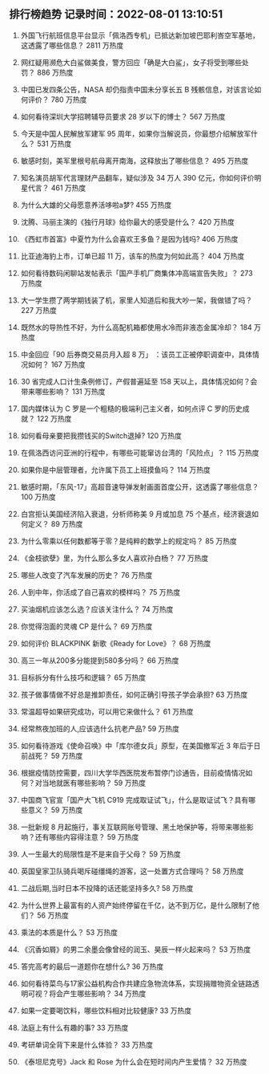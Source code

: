 
## 排行榜趋势 记录时间：2022-08-01 13:10:51
  
  1. 外国飞行航班信息平台显示「佩洛西专机」已抵达新加坡巴耶利峇空军基地，这透露了哪些信息？ 2811 万热度
    
  2. 网红疑用濒危大白鲨做美食，警方回应「确是大白鲨」，女子将受到哪些处罚？ 886 万热度
    
  3. 中国已发四条公告，NASA 却仍指责中国未分享长五 B 残骸信息，对该言论如何评价？ 780 万热度
    
  4. 如何看待深圳大学招聘辅导员要求 28 岁以下的博士？ 567 万热度
    
  5. 今天是中国人民解放军建军 95 周年，如果你当解说员，你最想介绍解放军什么？ 531 万热度
    
  6. 敏感时刻，美军里根号航母离开南海，这释放出了哪些信息？ 495 万热度
    
  7. 知名演员胡军代言理财产品翻车，疑似涉及 34 万人 390 亿元，你如何评价明星代言？ 461 万热度
    
  8. 为什么大雄的父母愿意养活哆啦a梦? 455 万热度
    
  9. 沈腾、马丽主演的《独行月球》给你最大的感受是什么？ 420 万热度
    
  10. 《西虹市首富》中夏竹为什么会喜欢王多鱼？是因为钱吗? 406 万热度
    
  11. 比亚迪海豹上市，订单已超 11 万，该车的热度为何如此高？ 404 万热度
    
  12. 如何看待数码闲聊站发帖表示「国产手机厂商集体冲高端宣告失败」？ 273 万热度
    
  13. 大一学生攒了两学期钱装了机，家里人知道后和我大吵一架，我做错了吗？ 227 万热度
    
  14. 既然水的导热性不好，为什么高配机箱都使用水冷而非液态金属冷却？ 184 万热度
    
  15. 中金回应「90 后券商交易员月入超 8 万」 ：该员工正被停职调查中，具体情况如何？ 167 万热度
    
  16. 30 省完成人口计生条例修订，产假普遍延至 158 天以上，具体情况如何？会带来哪些影响？ 131 万热度
    
  17. 国内媒体认为 C 罗是一个粗糙的极端利己主义者，如何点评 C 罗的历史成就？ 122 万热度
    
  18. 如何看母亲要把我攒钱买的Switch退掉? 120 万热度
    
  19. 在佩洛西访问亚洲的行程中，有哪些可能窜访台湾的「风险点」？ 115 万热度
    
  20. 如果你是中层管理者，允许属下员工上班摸鱼吗？ 114 万热度
    
  21. 敏感时期，「东风-17」高超音速导弹发射画面首度公开，这透露了哪些信息？ 100 万热度
    
  22. 白宫拒认美国经济陷入衰退，分析师称美 9 月或加息 75 个基点，经济衰退如何定义？ 89 万热度
    
  23. 为什么零乘以任何数都等于零？是纯粹的数学上的规定吗？ 85 万热度
    
  24. 《金枝欲孽》里，为什么那么多女人喜欢孙白杨？ 77 万热度
    
  25. 哪些人改变了汽车发展的历史？ 76 万热度
    
  26. 人到中年，你活成了自己喜欢的模样吗？ 75 万热度
    
  27. 买油烟机应该怎么选？应该关注什么？ 74 万热度
    
  28. 你觉得泡面的灵魂 CP 是什么？ 69 万热度
    
  29. 如何评价 BLACKPINK 新歌《Ready for Love》？ 68 万热度
    
  30. 高三一年从200多分能提到580多分吗？ 66 万热度
    
  31. 目标拆分有什么技巧和逻辑？ 65 万热度
    
  32. 孩子做事情做不好总是推卸责任，如何正确引导孩子学会承担? 63 万热度
    
  33. 常温超导如果研究成功，可以用它来做什么？ 61 万热度
    
  34. 经常熬夜加班的人,应该选什么抗老产品? 59 万热度
    
  35. 如何看待游戏《使命召唤》中「库尔德女兵」原型，在美国撤军近 3 年后于日前战死？ 59 万热度
    
  36. 根据疫情防控需要，四川大学华西医院发布暂停门诊通告，目前疫情情况如何？对当地就医有哪些影响？ 59 万热度
    
  37. 中国商飞官宣「国产大飞机 C919 完成取证试飞」，什么是取证试飞？具有哪些意义？ 59 万热度
    
  38. 一批新规 8 月起施行，事关互联网账号管理、黑土地保护等，将带来哪些影响？还有哪些内容得注意？ 59 万热度
    
  39. 人一生最大的局限性是不是来自于父母？ 59 万热度
    
  40. 英国皇家卫队骑兵喝斥碰缰绳的游客，这一处置方式合理吗？ 58 万热度
    
  41. 二战后期,当时日本不投降的话还能坚持多久? 58 万热度
    
  42. 为什么世界上最富有的人资产始终停留在千亿，达不到万亿，是什么限制了他们？ 56 万热度
    
  43. 乘法的本质是什么？ 53 万热度
    
  44. 《沉香如屑》的男二余墨会像曾经的润玉、昊辰一样火起来吗？ 53 万热度
    
  45. 答完高考的最后一道题你在想什么? 36 万热度
    
  46. 如何看待菜鸟与17家公益机构合作共建应急物流体系，实现捐赠物资全链路透明可视？将会产生哪些影响？ 34 万热度
    
  47. 如果一定要喝饮料，哪些饮料相对比较健康? 33 万热度
    
  48. 法庭上有什么有趣的事? 33 万热度
    
  49. 考研单词全背下来是什么体验？ 33 万热度
    
  50. 《泰坦尼克号》Jack 和 Rose 为什么会在短时间内产生爱情？ 32 万热度
    